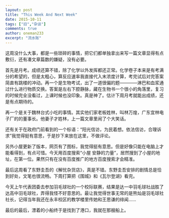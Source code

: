 ```yaml
---
layout: post
title: "This Week And Next Week"
date: 2015-10-11
tags: ["旧","杂谈"]
comments: true
author: oneman233
excerpt: "流水账"
---
```


这周没什么大事，都是一些琐碎的事情，把它们都单独拿出来写一篇文章显得有点敷衍，还有凑文章篇数的嫌疑，没有必要。

首先是月考。成绩还算不错，除了化学以外发挥都还正常。化学卷子本来是有考满分的希望的，但是太粗心，算反应速率我直接代入末浓度计算，考完试后对完答案简直有跳楼的冲动。再一个是生物考试，出了一道很偏的题————淋巴和血浆通过什么进行物质交换。答案是左右下腔静脉，藏在生物书一个很小的角落里，复习的时候完全没看过，上课时候也没印象。真是神了。估计下周月考就能出成绩，还是有点期待的。

再一个是关于魏林台式小吃的事情。其实他们家老板姓林，叫林万煌，广东宜林电子厂的的董事长。他妻子才姓林，上一篇文章里闹了个大笑话。

还有关于在政府门前看到的一个标语：“阳光信访，为民着想。依法信访，合理诉求”我觉得挺有意思，于是抄下来放在这里，不做评论。

另外小屋更新了版本，网页有了图标，我觉得挺有意思。但是好像只能在电脑上才能看得到，有点可惜。今天用百度搜索“小屋 安静的力量”，居然搜到了小屋的地址，在第一位。果然只有在没有百度推广的地方百度搜索才会精准。

最后这周看了东野圭吾的《解忧杂货店》，真是不错。东野圭吾安排的剧情总是恰到好处，文笔也很流畅。下周打算把《围城》和《瓦尔登湖》看完。

今天上午代表团委去参加羽毛球社的一个校际联赛，结果是达一中羽毛球社战胜了达高中羽毛球社，弄得我怪不好意思的。最让我觉得世事无常的是熊灿是羽毛球社社长，记得当年我还在永丰校区的教学楼里传她和王思谦的绯闻......

最后的最后，漂着的小船终于是找到了港口，我就在那艘船上。